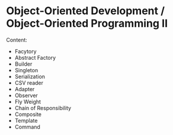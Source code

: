 # Object-Oriented Development / Object-Oriented Programming II

Content:
* Facytory
* Abstract Factory
* Builder 
* Singleton
* Serialization
* CSV reader
* Adapter
* Observer
* Fly Weight
* Chain of Responsibility
* Composite
* Template
* Command
